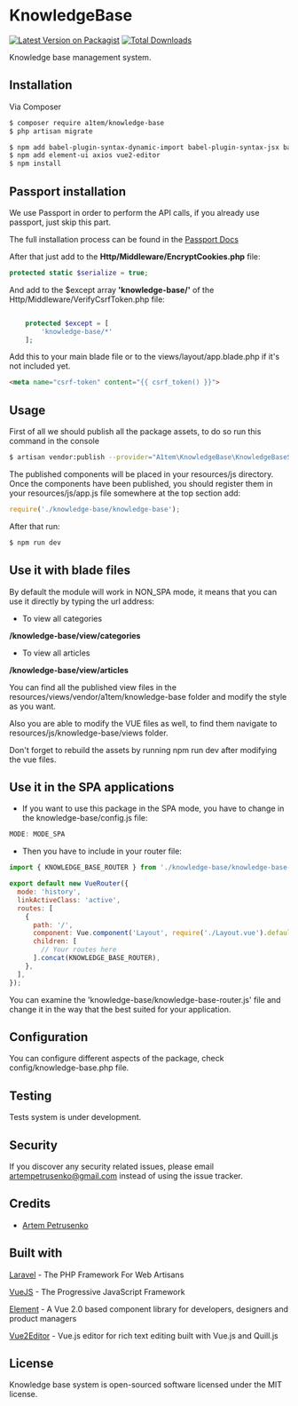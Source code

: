 # KnowledgeBase

[![Latest Version on Packagist][ico-version]][link-packagist]
[![Total Downloads][ico-downloads]][link-downloads]

Knowledge base management system.

## Installation

Via Composer

``` bash
$ composer require a1tem/knowledge-base
$ php artisan migrate
```

``` bash
$ npm add babel-plugin-syntax-dynamic-import babel-plugin-syntax-jsx babel-plugin-transform-vue-jsx eslint eslint-loader eslint-plugin-vue laravel-mix-eslint vue-template-compiler --save-dev
$ npm add element-ui axios vue2-editor
$ npm install
```

## Passport installation
We use Passport in order to perform the API calls, if you already use passport, just skip this part.

The full installation process can be found in the [Passport Docs][link-passport-installation]

After that just add to the **Http/Middleware/EncryptCookies.php** file:
```php
protected static $serialize = true;
```
And add to the $except array **'knowledge-base/'** of the Http/Middleware/VerifyCsrfToken.php file:

```php

    protected $except = [
        'knowledge-base/*'
    ];

```

Add this to your main blade file or to the views/layout/app.blade.php if it's not included yet.

```html
<meta name="csrf-token" content="{{ csrf_token() }}">
```

## Usage
First of all we should publish all the package assets, to do so run this command in the console

``` bash
$ artisan vendor:publish --provider="A1tem\KnowledgeBase\KnowledgeBaseServiceProvider"
```

The published components will be placed in your resources/js directory. Once the components have been published, you should register them in your resources/js/app.js file somewhere at the top section add:

``` js
require('./knowledge-base/knowledge-base');
```

After that run:
``` bash
$ npm run dev
```

## Use it with blade files

By default the module will work in NON_SPA mode, it means that you can use it directly by typing the url address:

* To view all categories 

**/knowledge-base/view/categories**

* To view all articles

**/knowledge-base/view/articles**

You can find all the published view files in the resources/views/vendor/a1tem/knowledge-base folder and modify the style as you want.

Also you are able to modify the VUE files as well, to find them navigate to resources/js/knowledge-base/views folder.

Don't forget to rebuild the assets by running npm run dev after modifying the vue files.
## Use it in the SPA applications

* If you want to use this package in the SPA mode, you have to change in the knowledge-base/config.js file:

```js
MODE: MODE_SPA
```

* Then you have to include in your router file:
```js
import { KNOWLEDGE_BASE_ROUTER } from './knowledge-base/knowledge-base-router';

export default new VueRouter({
  mode: 'history',
  linkActiveClass: 'active',
  routes: [
    {
      path: '/',
      component: Vue.component('Layout', require('./Layout.vue').default),
      children: [
        // Your routes here
      ].concat(KNOWLEDGE_BASE_ROUTER),
    },
  ],
});
```

You can examine the 'knowledge-base/knowledge-base-router.js' file and change it in the way that the best suited for your application.
## Configuration

You can configure different aspects of the package, check config/knowledge-base.php file.

## Testing
Tests system is under development.

## Security

If you discover any security related issues, please email artempetrusenko@gmail.com instead of using the issue tracker.

## Credits

- [Artem Petrusenko][link-author]

## Built with
[Laravel][link-laravel] - The PHP Framework For Web Artisans

[VueJS][link-vuejs] - The Progressive JavaScript Framework

[Element][link-element] - A Vue 2.0 based component library for developers, designers and product managers

[Vue2Editor][link-vue2-editor] - Vue.js editor for rich text editing built with Vue.js and Quill.js

## License

Knowledge base system is open-sourced software licensed under the MIT license.

[ico-version]: https://img.shields.io/packagist/v/a1tem/knowledge-base.svg?style=flat-square
[ico-downloads]: https://img.shields.io/packagist/dt/a1tem/knowledge-base.svg?style=flat-square
[link-packagist]: https://packagist.org/packages/a1tem/knowledge-base
[link-downloads]: https://packagist.org/packages/a1tem/knowledge-base
[link-author]: https://github.com/a1tem
[link-laravel]: https://laravel.com
[link-vuejs]: https://vuejs.org
[link-element]: https://element.eleme.io/
[link-vue2-editor]: https://www.vue2editor.com/
[link-passport-installation]: https://laravel.com/docs/7.x/passport#installation
